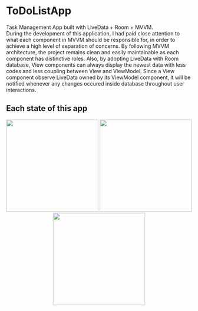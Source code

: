 # ToDoListApp
Task Management App built with LiveData + Room + MVVM.</br>
During the development of this application, I had paid close attention to what each component in MVVM should be responsible for,
in order to achieve a high level of separation of concerns. By following MVVM architecture, the project remains clean and easily maintainable as
each component has distinctive roles. 
Also, by adopting LiveData with Room database, View components can always display the newest data with less codes and less coupling between View and ViewModel.
Since a View component observe LiveData owned by its ViewModel component, it will be notified whenever any changes occured inside database throughout user interactions.

## Each state of this app
<p align = "center">
<img src = "screenshots/HomeFragmentDemo.gif" width ="250" name = "test"/>
<img src = "screenshots/ItemManagementFragmentDemo.gif" width ="250" />
<img src = "screenshots/TabManagementFragmentDemo.gif" width="250"/>
</p>


